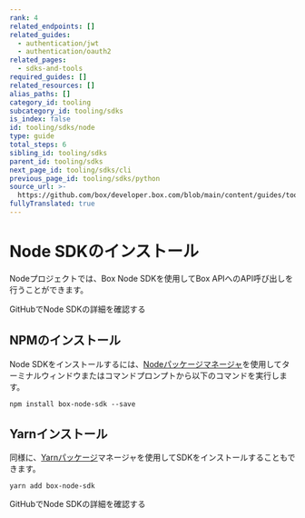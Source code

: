 ```yaml
---
rank: 4
related_endpoints: []
related_guides:
  - authentication/jwt
  - authentication/oauth2
related_pages:
  - sdks-and-tools
required_guides: []
related_resources: []
alias_paths: []
category_id: tooling
subcategory_id: tooling/sdks
is_index: false
id: tooling/sdks/node
type: guide
total_steps: 6
sibling_id: tooling/sdks
parent_id: tooling/sdks
next_page_id: tooling/sdks/cli
previous_page_id: tooling/sdks/python
source_url: >-
  https://github.com/box/developer.box.com/blob/main/content/guides/tooling/sdks/node.md
fullyTranslated: true
---
```

# Node SDKのインストール

Nodeプロジェクトでは、Box Node SDKを使用してBox APIへのAPI呼び出しを行うことができます。

<CTA to="https://github.com/box/box-node-sdk">

GitHubでNode SDKの詳細を確認する

</CTA>

## NPMのインストール

Node SDKをインストールするには、[Nodeパッケージマネージャ][npm]を使用してターミナルウィンドウまたはコマンドプロンプトから以下のコマンドを実行します。

```shell
npm install box-node-sdk --save
```

## Yarnインストール

同様に、[Yarnパッケージ][yarn]マネージャを使用してSDKをインストールすることもできます。

```shell
yarn add box-node-sdk
```

<CTA to="https://github.com/box/box-node-sdk">

GitHubでNode SDKの詳細を確認する

</CTA>

[npm]: https://www.npmjs.com/

[yarn]: https://yarnpkg.com/
